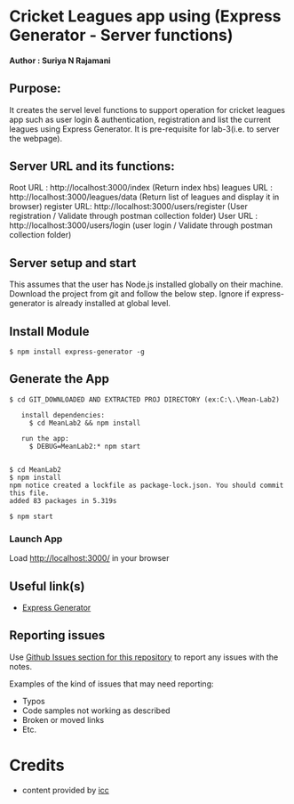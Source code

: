 
# Cricket Leagues app using (Express Generator - Server functions)
#### Author : Suriya N Rajamani

## Purpose: 
It creates the servel level functions to support operation for cricket leagues app such as user login & authentication, registration and list the current leagues using Express Generator. It is pre-requisite for lab-3(i.e. to server the webpage).  

## Server URL and its functions:
Root URL    : http://localhost:3000/index (Return index hbs)
leagues URL : http://localhost:3000/leagues/data (Return list of leagues and display it in browser)
register URL: http://localhost:3000/users/register (User registration / Validate through postman collection folder)
User URL    : http://localhost:3000/users/login (user login / Validate through postman collection folder)

## Server setup and start
This assumes that the user has Node.js installed globally on their machine. Download the project from git and follow the below step. Ignore if express-generator is already installed at global level.

## Install Module
```
$ npm install express-generator -g
```

## Generate the App
```
$ cd GIT_DOWNLOADED AND EXTRACTED PROJ DIRECTORY (ex:C:\.\Mean-Lab2)

   install dependencies:
     $ cd MeanLab2 && npm install

   run the app:
     $ DEBUG=MeanLab2:* npm start


$ cd MeanLab2
$ npm install
npm notice created a lockfile as package-lock.json. You should commit this file.
added 83 packages in 5.319s

$ npm start
```

### Launch App
Load [http://localhost:3000/](http://localhost:3000/index) in your browser


## Useful link(s)
* [Express Generator](https://expressjs.com/en/starter/generator.html)

## Reporting issues
Use [Github Issues section for this repository](https://github.com/Suriya1785/Mean-Lab2/Issues) to report any issues with the notes.

Examples of the kind of issues that may need reporting:
+ Typos
+ Code samples not working as described
+ Broken or moved links
+ Etc.

# Credits
- content provided by [icc](https://www.icc-cricket.com/about/)
